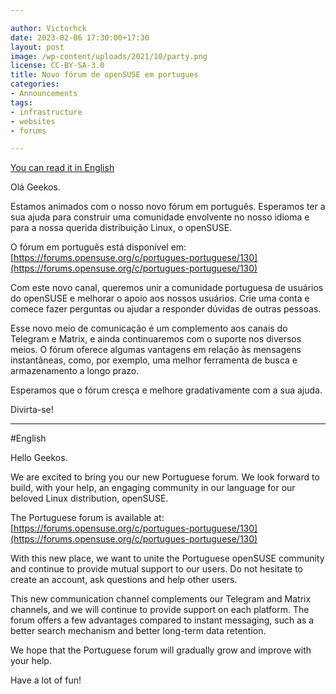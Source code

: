 ```yaml
---

author: Victorhck
date: 2023-02-06 17:30:00+17:30
layout: post
image: /wp-content/uploads/2021/10/party.png
license: CC-BY-SA-3.0
title: Novo fórum de openSUSE em portugues
categories:
- Announcements
tags:
- infrastructure
- websites
- forums

---
```


[You can read it in English](#English)

Olá Geekos.
 
Estamos animados com o nosso novo fórum em português. Esperamos ter a sua ajuda para construir uma comunidade envolvente no nosso idioma e para a nossa querida distribuição Linux, o openSUSE.
 
O fórum em português está disponível em: [https://forums.opensuse.org/c/portugues-portuguese/130](https://forums.opensuse.org/c/portugues-portuguese/130)
 
Com este novo canal, queremos unir a comunidade portuguesa de usuários do openSUSE e melhorar o apoio aos nossos usuários. Crie uma conta e comece fazer perguntas ou ajudar a responder dúvidas de outras pessoas.
 
Esse novo meio de comunicação é um complemento aos canais do Telegram e Matrix, e ainda continuaremos com o suporte nos diversos meios. O fórum oferece algumas vantagens em relação às mensagens instantâneas, como, por exemplo, uma melhor ferramenta de busca e armazenamento a longo prazo.
 
Esperamos que o fórum cresça e melhore gradativamente com a sua ajuda.
 
Divirta-se!

---

#English

Hello Geekos.
 
We are excited to bring you our new Portuguese forum. We look forward to build, with your help, an engaging community in our language for our beloved Linux distribution, openSUSE.
 
The Portuguese forum is available at: [https://forums.opensuse.org/c/portugues-portuguese/130](https://forums.opensuse.org/c/portugues-portuguese/130)
 
With this new place, we want to unite the Portuguese openSUSE community and continue to provide mutual support to our users. Do not hesitate to create an account, ask questions and help other users.
 
This new communication channel complements our Telegram and Matrix channels, and we will continue to provide support on each platform. The forum offers a few advantages compared to instant messaging, such as a better search mechanism and better long-term data retention.
 
We hope that the Portuguese forum will gradually grow and improve with your help.
 
Have a lot of fun!
